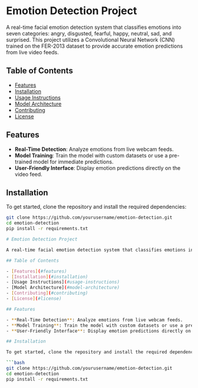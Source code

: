 # Emotion Detection Project

A real-time facial emotion detection system that classifies emotions into seven categories: angry, disgusted, fearful, happy, neutral, sad, and surprised. This project utilizes a Convolutional Neural Network (CNN) trained on the FER-2013 dataset to provide accurate emotion predictions from live video feeds.

## Table of Contents

- [Features](#features)
- [Installation](#installation)
- [Usage Instructions](#usage-instructions)
- [Model Architecture](#model-architecture)
- [Contributing](#contributing)
- [License](#license)

## Features

- **Real-Time Detection**: Analyze emotions from live webcam feeds.
- **Model Training**: Train the model with custom datasets or use a pre-trained model for immediate predictions.
- **User-Friendly Interface**: Display emotion predictions directly on the video feed.

## Installation

To get started, clone the repository and install the required dependencies:

```bash
git clone https://github.com/yourusername/emotion-detection.git
cd emotion-detection
pip install -r requirements.txt

# Emotion Detection Project

A real-time facial emotion detection system that classifies emotions into seven categories: angry, disgusted, fearful, happy, neutral, sad, and surprised. This project utilizes a Convolutional Neural Network (CNN) trained on the FER-2013 dataset to provide accurate emotion predictions from live video feeds.

## Table of Contents

- [Features](#features)
- [Installation](#installation)
- [Usage Instructions](#usage-instructions)
- [Model Architecture](#model-architecture)
- [Contributing](#contributing)
- [License](#license)

## Features

- **Real-Time Detection**: Analyze emotions from live webcam feeds.
- **Model Training**: Train the model with custom datasets or use a pre-trained model for immediate predictions.
- **User-Friendly Interface**: Display emotion predictions directly on the video feed.

## Installation

To get started, clone the repository and install the required dependencies:

```bash
git clone https://github.com/yourusername/emotion-detection.git
cd emotion-detection
pip install -r requirements.txt
